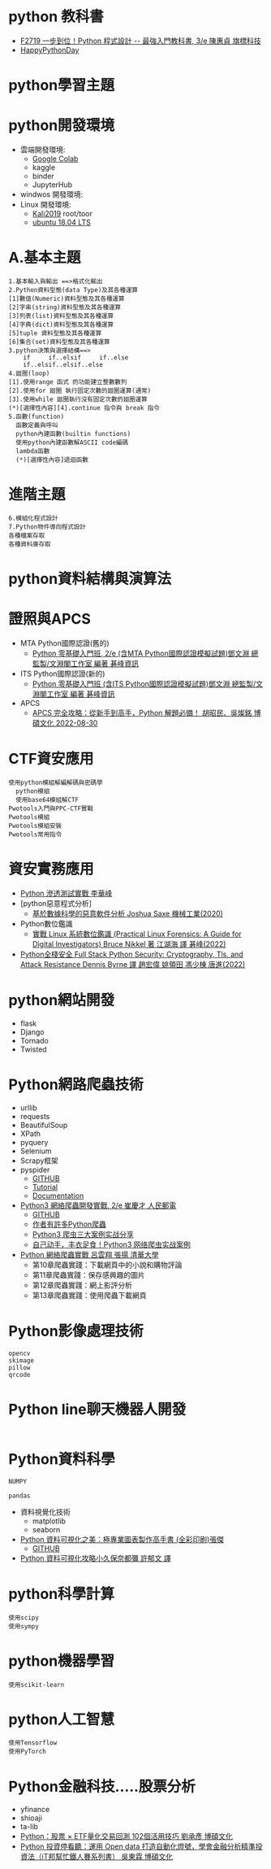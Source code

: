 # python 教科書
- [F2719 一步到位！Python 程式設計 -- 最強入門教科書, 3/e  陳惠貞 旗標科技](https://www.tenlong.com.tw/products/9789863127192?list_name=srh)
- [HappyPythonDay](https://github.com/MyFirstSecurity2020/SecurityFirst2022)

# python學習主題
# python開發環境

- 雲端開發環境: 
  - [Google Colab](https://colab.research.google.com/)   
  - kaggle
  - binder
  - JupyterHub
- windwos 開發環境:
- Linux 開發環境:
  - [Kali2019](https://drive.google.com/file/d/1m620Z7KAOSUOLdFH92FYLE2NINb-vJsn/view?usp=sharing)  root/toor
  - [ubuntu 18.04 LTS](https://drive.google.com/file/d/1aP-qCFP6jKsGYXtKy9ahwZleQSENEi7C/view?usp=sharing)


# A.基本主題
```
1.基本輸入與輸出 ==>格式化輸出
2.Python資料型態(data Type)及其各種運算
[1]數值(Numeric)資料型態及其各種運算
[2]字串(string)資料型態及其各種運算
[3]列表(list)資料型態及其各種運算
[4]字典(dict)資料型態及其各種運算 
[5]tuple 資料型態及其各種運算 
[6]集合(set)資料型態及其各種運算
3.python決策與選擇結構==>
    if     if..elsif     if..else
    if..elsif..elsif..else
4.廻圈(loop)
[1].使用range 函式 的功能建立整數數列
[2].使用for 廻圈 執行固定次數的廻圈運算(通常)
[3].使用while 廻圈執行沒有固定次數的廻圈運算
(*)[選擇性內容][4].continue 指令與 break 指令
5.函數(function)
  函數定義與呼叫
  python內建函數(builtin functions)
  使用python內建函數解ASCII code編碼
  lambda函數
  (*)[選擇性內容]遞迴函數
```
# 進階主題
```
6.模組化程式設計
7.Python物件導向程式設計
各種檔案存取
各種資料庫存取
```
# python資料結構與演算法

# 證照與APCS
- MTA Python國際認證(舊的) 
  - [Python 零基礎入門班, 2/e (含MTA Python國際認證模擬試題)鄧文淵 總監製/文淵閣工作室 編著 碁峰資訊](https://www.tenlong.com.tw/products/9789865026844?list_name=srh)
- ITS Python國際認證(新的) 
  - [Python 零基礎入門班 (含ITS Python國際認證模擬試題)鄧文淵 總監製/文淵閣工作室 編著 碁峰資訊](https://www.tenlong.com.tw/products/9786263240155?list_name=srh)
- APCS
  - [APCS 完全攻略：從新手到高手，Python 解題必備！ 胡昭民、吳燦銘  博碩文化 2022-08-30](https://www.tenlong.com.tw/products/9786263332171?list_name=srh)

# CTF資安應用
```
使用python模組解編解碼與密碼學
  python模組
  使用base64模組解CTF
Pwotools入門與PPC-CTF實戰
Pwotools模組
Pwotools模組安裝
Pwotools常用指令
```
# 資安實務應用
- [Python 滲透測試實戰 李華峰](https://www.tenlong.com.tw/products/9787115547132?list_name=srh)
- [python惡意程式分析]
  - [基於數據科學的惡意軟件分析  Joshua Saxe 機械工業(2020)](https://www.tenlong.com.tw/products/9787111646525?list_name=srh)
- Python數位鑑識
  - [實戰 Linux 系統數位鑑識 (Practical Linux Forensics: A Guide for Digital Investigators) Bruce Nikkel 著 江湖海 譯 碁峰(2022)](https://www.tenlong.com.tw/products/9786263242876?list_name=srh)
- [Python全棧安全 Full Stack Python Security: Cryptography, Tls, and Attack Resistance Dennis Byrne 譯 趙宏偉 姚領田 馮少棟 唐進(2022)](https://www.tenlong.com.tw/products/9787302605683?list_name=srh)
# python網站開發
- flask
- Django
- Tornado
- Twisted 

# Python網路爬蟲技術
- urllib
- requests
- BeautifulSoup
- XPath
- pyquery
- Selenium
- Scrapy框架
- pyspider
  - [GITHUB](https://github.com/binux/pyspider)
  - [Tutorial](http://docs.pyspider.org/en/latest/tutorial/)
  - [Documentation](http://docs.pyspider.org/) 
- [Python3 網絡爬蟲開發實戰, 2/e 崔慶才 人民郵電](https://www.tenlong.com.tw/products/9787115577092?list_name=srh)
  - [GITHUB](https://github.com/Python3WebSpider/Python3WebSpider)
  - [作者有許多Python爬蟲](https://github.com/orgs/Python3WebSpider/repositories) 
  - [Python3 爬虫三大案例实战分享](https://edu.hellobi.com/course/156)
  - [自己动手，丰衣足食！Python3 网络爬虫实战案例](https://edu.hellobi.com/course/157)
- [Python 網絡爬蟲實戰  呂雲翔 張揚 清華大學]()
  - 第10章爬蟲實踐：下載網頁中的小說和購物評論 
  - 第11章爬蟲實踐：保存感興趣的圖片 
  - 第12章爬蟲實踐：網上影評分析 
  - 第13章爬蟲實踐：使用爬蟲下載網頁 
# Python影像處理技術
```
opencv
skimage
pillow
qrcode
```



# Python line聊天機器人開發
```

```
# Python資料科學
```
NUMPY

pandas
```
- 資料視覺化技術
  - matplotlib
  - seaborn
- [Python 資料可視化之美：極專業圖表製作高手書 (全彩印刷)張傑](https://www.tenlong.com.tw/products/9789865501457?list_name=srh)
  - [GITHUB](https://github.com/Easy-Shu/Beautiful-Visualization-with-python) 
- [Python 資料可視化攻略小久保奈都彌 許郁文 譯](https://www.tenlong.com.tw/products/9789865028039?list_name=srh)


# python科學計算
```
使用scipy
使用sympy
```
# python機器學習
```
使用scikit-learn
```
# python人工智慧
```
使用Tensorflow
使用PyTorch
```

# Python金融科技.....股票分析
- yfinance
- shioaji 
- ta-lib
- [Python：股票 × ETF量化交易回測 102個活用技巧 劉承彥  博碩文化](https://www.tenlong.com.tw/products/9786263331785?list_name=srh)
- [Python 投資停看聽：運用 Open data 打造自動化燈號，學會金融分析精準投資法（iT邦幫忙鐵人賽系列書） 吳東霖 博碩文化](https://www.tenlong.com.tw/products/9786263330863?list_name=srh)
